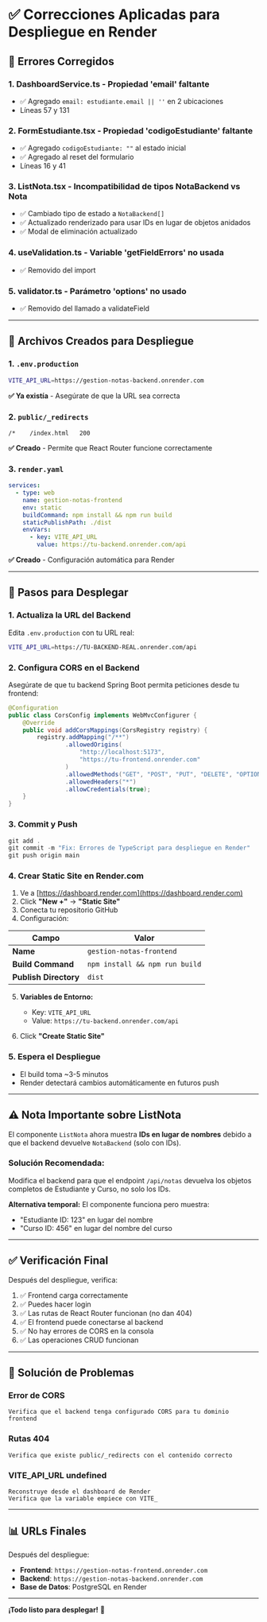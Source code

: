 # ✅ Correcciones Aplicadas para Despliegue en Render

## 🔧 Errores Corregidos

### 1. **DashboardService.ts** - Propiedad 'email' faltante
- ✅ Agregado `email: estudiante.email || ''` en 2 ubicaciones
- Líneas 57 y 131

### 2. **FormEstudiante.tsx** - Propiedad 'codigoEstudiante' faltante
- ✅ Agregado `codigoEstudiante: ""` al estado inicial
- ✅ Agregado al reset del formulario
- Líneas 16 y 41

### 3. **ListNota.tsx** - Incompatibilidad de tipos NotaBackend vs Nota
- ✅ Cambiado tipo de estado a `NotaBackend[]`
- ✅ Actualizado renderizado para usar IDs en lugar de objetos anidados
- ✅ Modal de eliminación actualizado

### 4. **useValidation.ts** - Variable 'getFieldErrors' no usada
- ✅ Removido del import

### 5. **validator.ts** - Parámetro 'options' no usado
- ✅ Removido del llamado a validateField

---

## 📁 Archivos Creados para Despliegue

### 1. `.env.production`
```bash
VITE_API_URL=https://gestion-notas-backend.onrender.com
```
**✅ Ya existía** - Asegúrate de que la URL sea correcta

### 2. `public/_redirects`
```
/*    /index.html   200
```
**✅ Creado** - Permite que React Router funcione correctamente

### 3. `render.yaml`
```yaml
services:
  - type: web
    name: gestion-notas-frontend
    env: static
    buildCommand: npm install && npm run build
    staticPublishPath: ./dist
    envVars:
      - key: VITE_API_URL
        value: https://tu-backend.onrender.com/api
```
**✅ Creado** - Configuración automática para Render

---

## 🚀 Pasos para Desplegar

### 1. Actualiza la URL del Backend
Edita `.env.production` con tu URL real:
```bash
VITE_API_URL=https://TU-BACKEND-REAL.onrender.com/api
```

### 2. Configura CORS en el Backend
Asegúrate de que tu backend Spring Boot permita peticiones desde tu frontend:

```java
@Configuration
public class CorsConfig implements WebMvcConfigurer {
    @Override
    public void addCorsMappings(CorsRegistry registry) {
        registry.addMapping("/**")
                .allowedOrigins(
                    "http://localhost:5173",
                    "https://tu-frontend.onrender.com"
                )
                .allowedMethods("GET", "POST", "PUT", "DELETE", "OPTIONS")
                .allowedHeaders("*")
                .allowCredentials(true);
    }
}
```

### 3. Commit y Push
```powershell
git add .
git commit -m "Fix: Errores de TypeScript para despliegue en Render"
git push origin main
```

### 4. Crear Static Site en Render.com

1. Ve a [https://dashboard.render.com](https://dashboard.render.com)
2. Click **"New +"** → **"Static Site"**
3. Conecta tu repositorio GitHub
4. Configuración:

| Campo | Valor |
|-------|-------|
| **Name** | `gestion-notas-frontend` |
| **Build Command** | `npm install && npm run build` |
| **Publish Directory** | `dist` |

5. **Variables de Entorno:**
   - Key: `VITE_API_URL`
   - Value: `https://tu-backend.onrender.com/api`

6. Click **"Create Static Site"**

### 5. Espera el Despliegue
- El build toma ~3-5 minutos
- Render detectará cambios automáticamente en futuros push

---

## ⚠️ Nota Importante sobre ListNota

El componente `ListNota` ahora muestra **IDs en lugar de nombres** debido a que el backend devuelve `NotaBackend` (solo con IDs).

### Solución Recomendada:
Modifica el backend para que el endpoint `/api/notas` devuelva los objetos completos de Estudiante y Curso, no solo los IDs.

**Alternativa temporal:** El componente funciona pero muestra:
- "Estudiante ID: 123" en lugar del nombre
- "Curso ID: 456" en lugar del nombre del curso

---

## ✅ Verificación Final

Después del despliegue, verifica:

1. ✅ Frontend carga correctamente
2. ✅ Puedes hacer login
3. ✅ Las rutas de React Router funcionan (no dan 404)
4. ✅ El frontend puede conectarse al backend
5. ✅ No hay errores de CORS en la consola
6. ✅ Las operaciones CRUD funcionan

---

## 🐛 Solución de Problemas

### Error de CORS
```
Verifica que el backend tenga configurado CORS para tu dominio frontend
```

### Rutas 404
```
Verifica que existe public/_redirects con el contenido correcto
```

### VITE_API_URL undefined
```
Reconstruye desde el dashboard de Render
Verifica que la variable empiece con VITE_
```

---

## 📊 URLs Finales

Después del despliegue:
- **Frontend**: `https://gestion-notas-frontend.onrender.com`
- **Backend**: `https://gestion-notas-backend.onrender.com`
- **Base de Datos**: PostgreSQL en Render

---

**¡Todo listo para desplegar!** 🎉

